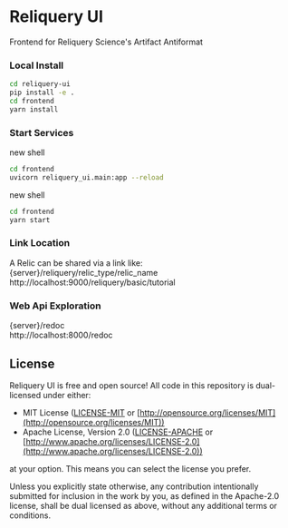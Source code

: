 # Reliquery UI
Frontend for Reliquery
Science's Artifact Antiformat

### Local Install
```bash
cd reliquery-ui
pip install -e .
cd frontend
yarn install
```
### Start Services
new shell
```bash
cd frontend
uvicorn reliquery_ui.main:app --reload
```
new shell
```bash
cd frontend
yarn start
```

### Link Location
A Relic can be shared via a link like:
<br />
{server}/reliquery/relic_type/relic_name
<br />
http://localhost:9000/reliquery/basic/tutorial

### Web Api Exploration
{server}/redoc
<br />
http://localhost:8000/redoc

## License

Reliquery UI is free and open source! All code in this repository is dual-licensed under either:

* MIT License ([LICENSE-MIT](docs/LICENSE-MIT) or [http://opensource.org/licenses/MIT](http://opensource.org/licenses/MIT))
* Apache License, Version 2.0 ([LICENSE-APACHE](docs/LICENSE-APACHE) or [http://www.apache.org/licenses/LICENSE-2.0](http://www.apache.org/licenses/LICENSE-2.0))

at your option. This means you can select the license you prefer.

Unless you explicitly state otherwise, any contribution intentionally submitted
for inclusion in the work by you, as defined in the Apache-2.0 license, shall be dual licensed as above, without any
additional terms or conditions.
